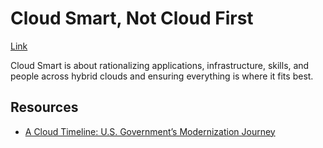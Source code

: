 # Cloud Smart, Not Cloud First

[Link](https://www.youtube.com/watch?v=2FIaN1u7YiQ)

Cloud Smart is about rationalizing applications, infrastructure, skills, and people across hybrid clouds and ensuring everything is where it fits best.

## Resources

- [A Cloud Timeline: U.S. Government’s Modernization Journey](https://aws.amazon.com/blogs/publicsector/a-cloud-timeline-u-s-governments-modernization-journey/)
